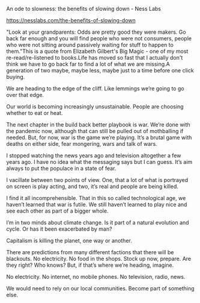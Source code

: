 An ode to slowness: the benefits of slowing down - Ness Labs

https://nesslabs.com/the-benefits-of-slowing-down

"Look at your grandparents: Odds are pretty good they were makers. Go back far enough and you will find people who were not consumers, people who were not sitting around passively waiting for stuff to happen to them."⁠⁠⁠⁠This is a quote from Elizabeth Gilbert's Big Magic - one of my most re-read/re-listened to books.⁠⁠⁠⁠Life has moved so fast that I actually don't think we have to go back far to find a lot of what we are missing.⁠⁠⁠⁠A generation of two maybe, maybe less, maybe just to a time before one click buying.

We are heading to the edge of the cliff. Like lemmings we’re going to go over that edge.

Our world is becoming increasingly unsustainable. People are choosing whether to eat or heat. 

The next chapter in the build back better playbook is war. We’re done with the pandemic now, although that can still be pulled out of mothballing if needed. But, for now, war is the game we’re playing. It’s a brutal game with deaths on either side, fear mongering, wars and talk of wars. 

I stopped watching the news years ago and television altogether a few years ago. I have no idea what the messaging says but I can guess. It’s aim always to put the populace in a state of fear. 

I vacillate between two points of view. One, that a lot of what is portrayed on screen is play acting, and two, it’s real and people are being killed. 

I find it all incomprehensible. That in this so called technological age, we haven’t learned that war is futile. We still haven’t learned to play nice and see each other as part of a bigger whole. 

I’m in two minds about climate change. Is it part of a natural evolution and cycle. Or has it been exacerbated by man? 

Capitalism is killing the planet, one way or another. 

There are predictions from many different factions that there will be blackouts. No electricity. No food in the shops. Stock up now, prepare. Are they right? Who knows? But, if that’s where we’re heading, imagine.

No electricity. No internet, no mobile phones. No television, radio, news. 

We would need to rely on our local communities. Become part of something else.